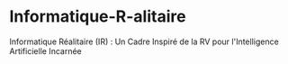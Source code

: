 # Informatique-R-alitaire
Informatique Réalitaire (IR) : Un Cadre Inspiré de la RV pour l'Intelligence Artificielle Incarnée
